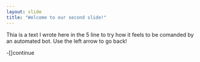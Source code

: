 ```yaml
---
layout: slide
title: "Welcome to our second slide!"
---
```

Thia is a text I wrote here in the 5 line to try how it feels to be comanded by an automated bot.
Use the left arrow to go back!

-[]continue

